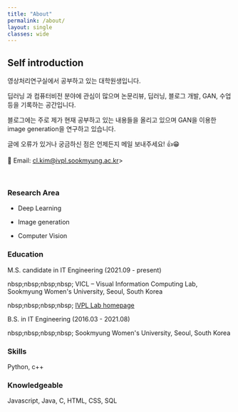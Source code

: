 ```yaml
---
title: "About"
permalink: /about/
layout: single
classes: wide
---
```


## Self introduction

영상처리연구실에서 공부하고 있는 대학원생입니다.

딥러닝 과 컴퓨터비전 분야에 관심이 많으며 논문리뷰, 딥러닝, 블로그 개발, GAN, 수업 등을 기록하는 공간입니다.

블로그에는 주로 제가 현재 공부하고 있는 내용들을 올리고 있으며 GAN을 이용한 image generation을 연구하고 있습니다.

글에 오류가 있거나 궁금하신 점은 언제든지 메일 보내주세요! 👍😁

💌 Email: cl.kim@ivpl.sookmyung.ac.kr> 

<br>

### Research Area

- Deep Learning

- Image generation

- Computer Vision

### Education

M.S. candidate in IT Engineering (2021.09 - present)

nbsp;nbsp;nbsp;nbsp; VICL – Visual Information Computing Lab, Sookmyung Women's University, Seoul, South Korea

nbsp;nbsp;nbsp;nbsp; [IVPL Lab homepage](https://ivpl.sookmyung.ac.kr/)



B.S. in IT Engineering (2016.03 - 2021.08)

nbsp;nbsp;nbsp;nbsp;  Sookmyung Women's University, Seoul, South Korea


### Skills

Python, c++

### Knowledgeable

Javascript, Java, C, HTML, CSS, SQL


